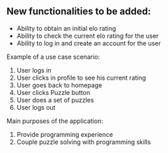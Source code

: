 ## New functionalities to be added: 
- Ability to obtain an initial elo rating
- Ability to check the current elo rating for the user
- Ability to log in and create an account for the user

Example of a use case scenario:
1. User logs in
2. User clicks in profile to see his current rating
3. User goes back to homepage
4. User clicks Puzzle button
5. User does a set of puzzles
6. User logs out

Main purposes of the application:
1. Provide programming experience
2. Couple puzzle solving with programming skills